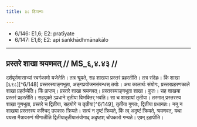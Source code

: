 ```yaml
---
title: ३८ टिप्पन्यः

---
```

- 6/146: E1,6; E2: pratīyate
- 6/147: E1,6; E2: api śaṅkhādhmānakālo

____________________________________________


## प्रस्तरे शाखा श्रयणवत् // MS_६,४.४३ //

दर्शपूर्णमासाभ्यां स्वर्गकामो यजेतेति। तत्र श्रूयते, सह शाखया प्रस्तरं प्रहरतीति। तत्र संदेहः। किं शाखा [६९८][^6/148] प्रस्तरस्याङ्गभूता, अङ्गप्रयोजनसंबन्धस् तयोः। अथ कालार्थः संयोगः, प्रस्तरप्रहरणकाले शाखा प्रहर्तव्येति। किं प्राप्तम्। प्रस्तरे शाखा श्रयणवत्। प्रस्तरस्याङ्गभूता शाखा। कुतः। सह शाखया प्रस्तरं प्रहरतीति। सहयुक्ते ऽप्रधाने तृतीया विभक्तिर् भवति। सा च शाखायां तृतीया। तस्मात् प्रस्तरस्य शाखा गुणभूता, प्रस्तरे च द्वितीया, सहयोगे च तृतीया[^6/149], तृतीया गुणतः, द्वितीया प्रधानतः। ननु न शाखया प्रस्तरस्य कश्चिद् उपकारः क्रियते। सत्यं न दृष्टं क्रियते, किं त्व् अदृष्टं क्रियते, श्रयणवत्, यथा पयसा मैत्रावरुणं श्रीणातीति द्वितीयातृतीयासंयोगाद् अदृष्टश् चोपकारो गम्यते। एवम् इहापीति।
